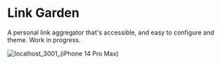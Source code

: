 # Link Garden

A personal link aggregator that's accessible, and easy to configure and theme. Work in progress.

![localhost_3001_(iPhone 14 Pro Max)](https://github.com/jsartelle/link-garden/assets/20188035/d89c8874-4df8-4e1b-9a45-fed3fdd8b3e2)
